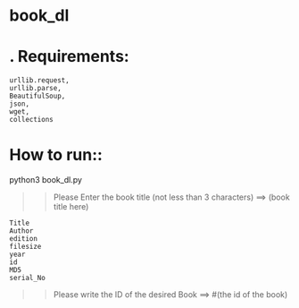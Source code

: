 # book_dl
.
Requirements:
============
    urllib.request, 
    urllib.parse, 
    BeautifulSoup,  
    json, 
    wget, 
    collections
    
How to run::
============
python3 book_dl.py

>> Please Enter the book title (not less than 3 characters) ==> (book title here)
    
    Title
    Author
    edition
    filesize
    year
    id
    MD5
    serial_No	
  >> Please write the ID of the desired Book ==> #(the id of the book)
  
  

